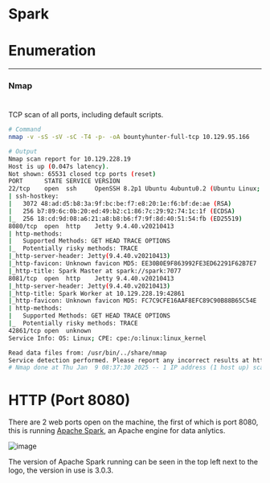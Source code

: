 # Spark

# Enumeration
---
### Nmap
#

TCP scan of all ports, including default scripts.

```bash
# Command
nmap -v -sS -sV -sC -T4 -p- -oA bountyhunter-full-tcp 10.129.95.166

# Output
Nmap scan report for 10.129.228.19
Host is up (0.047s latency).
Not shown: 65531 closed tcp ports (reset)
PORT      STATE SERVICE VERSION
22/tcp    open  ssh     OpenSSH 8.2p1 Ubuntu 4ubuntu0.2 (Ubuntu Linux; protocol 2.0)
| ssh-hostkey: 
|   3072 48:ad:d5:b8:3a:9f:bc:be:f7:e8:20:1e:f6:bf:de:ae (RSA)
|   256 b7:89:6c:0b:20:ed:49:b2:c1:86:7c:29:92:74:1c:1f (ECDSA)
|_  256 18:cd:9d:08:a6:21:a8:b8:b6:f7:9f:8d:40:51:54:fb (ED25519)
8080/tcp  open  http    Jetty 9.4.40.v20210413
| http-methods: 
|   Supported Methods: GET HEAD TRACE OPTIONS
|_  Potentially risky methods: TRACE
|_http-server-header: Jetty(9.4.40.v20210413)
|_http-favicon: Unknown favicon MD5: EE30B0E9F863992FE3ED62291F62B7E7
|_http-title: Spark Master at spark://spark:7077
8081/tcp  open  http    Jetty 9.4.40.v20210413
|_http-server-header: Jetty(9.4.40.v20210413)
|_http-title: Spark Worker at 10.129.228.19:42861
|_http-favicon: Unknown favicon MD5: FC7C9CFE16AAF8EFC89C90B88B65C54E
| http-methods: 
|   Supported Methods: GET HEAD TRACE OPTIONS
|_  Potentially risky methods: TRACE
42861/tcp open  unknown
Service Info: OS: Linux; CPE: cpe:/o:linux:linux_kernel

Read data files from: /usr/bin/../share/nmap
Service detection performed. Please report any incorrect results at https://nmap.org/submit/ .
# Nmap done at Thu Jan  9 08:37:30 2025 -- 1 IP address (1 host up) scanned in 42.89 seconds
```

# HTTP (Port 8080)

There are 2 web ports open on the machine, the first of which is port 8080, this is running [Apache Spark](https://spark.apache.org/), an Apache engine for data anlytics. 

![image](https://github.com/user-attachments/assets/ebe7ccb9-23d9-402f-88cb-5b4947416071)

The version of Apache Spark running can be seen in the top left next to the logo, the version in use is 3.0.3. 
